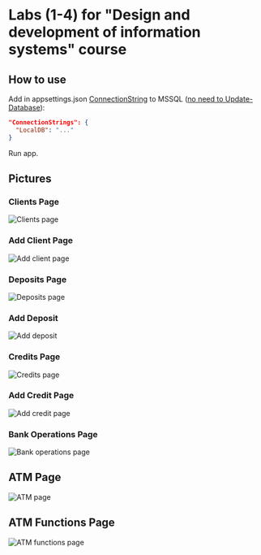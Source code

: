 # Labs (1-4) for "Design and development of information systems" course

## How to use
Add in appsettings.json [ConnectionString](https://docs.microsoft.com/en-us/ef/core/miscellaneous/connection-strings) to MSSQL ([no need to Update-Database](https://github.com/N0menIllisLegio/PIRIS-labs/blob/b4cf949f86ab8ffd16cbb84531c6a4eb31c7dd42/PIRIS-labs/Startup.cs#L57)):
```json
"ConnectionStrings": {
  "LocalDB": "..."
}
```
Run app.
 
## Pictures
 
### Clients Page
![Clients page](../pictures/ClientsPage.png)
 
### Add Client Page
![Add client page](../pictures/AddClientPage.png)
 
### Deposits Page
![Deposits page](../pictures/DepositsPage.png)
 
### Add Deposit
![Add deposit](../pictures/AddDeposit.png)

### Credits Page
![Credits page](../pictures/CreditsPage.png)

### Add Credit Page
![Add credit page](../pictures/AddCreditPage.png)

### Bank Operations Page
![Bank operations page](../pictures/BankOperationsPage.png)
 
## ATM Page
![ATM page](../pictures/ATMPage.png)

## ATM Functions Page
![ATM functions page](../pictures/ATMFunctionsPage.png)
